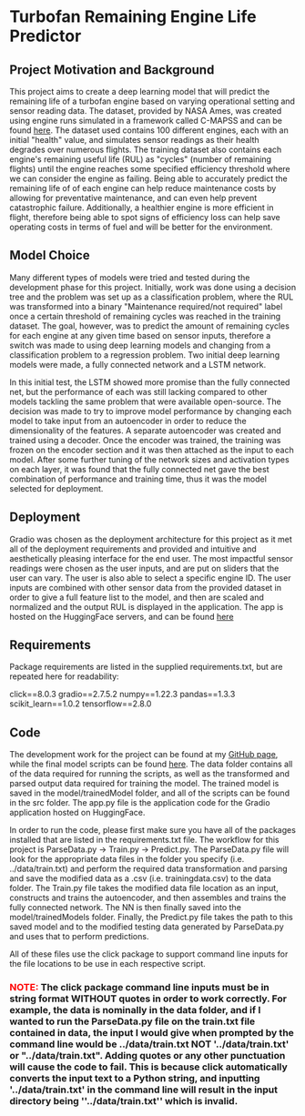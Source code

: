 # Turbofan Remaining Engine Life Predictor
## Project Motivation and Background
This project aims to create a deep learning model that will predict the remaining life of a turbofan engine based on varying operational setting and sensor reading data. The dataset, provided by NASA Ames, was created using engine runs simulated in a framework called C-MAPSS and can be found [here](https://www.kaggle.com/datasets/behrad3d/nasa-cmaps). The dataset used contains 100 different engines, each with an initial "health" value, and simulates sensor readings as their health degrades over numerous flights. The training dataset also contains each engine's remaining useful life (RUL) as "cycles" (number of remaining flights) until the engine reaches some specified efficiency threshold where we can consider the engine as failing. Being able to accurately predict the remaining life of of each engine can help reduce maintenance costs by allowing for preventative maintenance, and can even help prevent catastrophic failure. Additionally, a healthier engine is more efficient in flight, therefore being able to spot signs of efficiency loss can help save operating costs in terms of fuel and will be better for the environment.

## Model Choice
Many different types of models were tried and tested during the development phase for this project. Initially, work was done using a decision tree and the problem was set up as a classification problem, where the RUL was transformed into a binary "Maintenance required/not required" label once a certain threshold of remaining cycles was reached in the training dataset. The goal, however, was to predict the amount of remaining cycles for each engine at any given time based on sensor inputs, therefore a switch was made to using deep learning models and changing from a classification problem to a regression problem. Two initial deep learning models were made, a fully connected network and a LSTM network. 

In this initial test, the LSTM showed more promise than the fully connected net, but the performance of each was still lacking compared to other models tackling the same problem that were available open-source. The decision was made to try to improve model performance by changing each model to take input from an autoencoder in order to reduce the dimensionality of the features. A separate autoencoder was created and trained using a decoder. Once the encoder was trained, the training was frozen on the encoder section and it was then attached as the input to each model. After some further tuning of the network sizes and activation types on each layer, it was found that the fully connected net gave the best combination of performance and training time, thus it was the model selected for deployment.

## Deployment
Gradio was chosen as the deployment architecture for this project as it met all of the deployment requirements and provided and intuitive and aesthetically pleasing interface for the end user. The most impactful sensor readings were chosen as the user inputs, and are put on sliders that the user can vary. The user is also able to select a specific engine ID. The user inputs are combined with other sensor data from the provided dataset in order to give a full feature list to the model, and then are scaled and normalized and the output RUL is displayed in the application. The app is hosted on the HuggingFace servers, and can be found [here](https://huggingface.co/spaces/ArashMehdipour/Turbofan_Remaining_Life_Predictor)

## Requirements
Package requirements are listed in the supplied requirements.txt, but are repeated here for readability:

click==8.0.3
gradio==2.7.5.2
numpy==1.22.3
pandas==1.3.3
scikit_learn==1.0.2
tensorflow==2.8.0

## Code
The development work for the project can be found at my [GitHub page](https://github.com/aMehdipour/Springboard-Capstone-Project), while the final model scripts can be found [here](https://github.com/aMehdipour/Springboard-Capstone-Project/tree/main/ProjectPythonScripts). The data folder contains all of the data required for running the scripts, as well as the transformed and parsed output data required for training the model. The trained model is saved in the model/trainedModel folder, and all of the scripts can be found in the src folder. The app.py file is the application code for the Gradio application hosted on HuggingFace.

In order to run the code, please first make sure you have all of the packages installed that are listed in the requirements.txt file. The workflow for this project is ParseData.py -> Train.py -> Predict.py. The ParseData.py file will look for the appropriate data files in the folder you specify (i.e. ../data/train.txt) and perform the required data transformation and parsing and save the modified data as a .csv (i.e. trainingdata.csv) to the data folder. The Train.py file takes the modified data file location as an input, constructs and trains the autoencoder, and then assembles and trains the fully connected network. The NN is then finally saved into the model/trainedModels folder. Finally, the Predict.py file takes the path to this saved model and to the modified testing data generated by ParseData.py and uses that to perform predictions.

All of these files use the click package to support command line inputs for the file locations to be use in each respective script. 

### <span style="color:red">**NOTE**: </span> The click package command line inputs must be in string format **WITHOUT** quotes in order to work correctly. For example, the data is nominally in the data folder, and if I wanted to run the ParseData.py file on the train.txt file contained in data, the input I would give when prompted by the command line would be ../data/train.txt **NOT** '../data/train.txt' or "../data/train.txt". Adding quotes or any other punctuation will cause the code to fail. This is because click automatically converts the input text to a Python string, and inputting '../data/train.txt' in the command line will result in the input directory being  ''../data/train.txt'' which is invalid.

